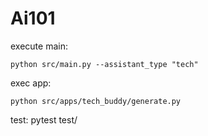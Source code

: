 # Ai101
execute main:
```commandline
python src/main.py --assistant_type "tech"
```

exec app:
```commandline
python src/apps/tech_buddy/generate.py
```

test:
pytest test/
